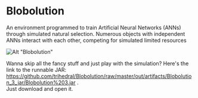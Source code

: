 # Blobolution

An environment programmed to train Artificial Neural Networks (ANNs) through
simulated natural selection. Numerous objects with independent ANNs
interact with each other, competing for simulated limited resources

![Alt "Blobolution"](http://physicscats/images/blobolution.png "Blobolution")

Wanna skip all the fancy stuff and just play with the simulation? Here's the 
link to the runnable JAR: https://github.com/trihedral/Blobolution/raw/master/out/artifacts/Blobolution_3_jar/Blobolution%203.jar .  
Just download and open it.
